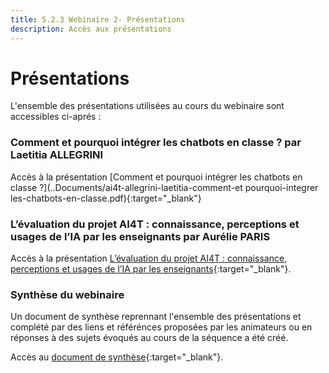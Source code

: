 ```yaml
---
title: 5.2.3 Webinaire 2- Présentations
description: Accès aux présentations 
---
```



# Présentations
L'ensemble des présentations utilisées au cours du webinaire sont accessibles ci-aprés : 

### Comment et pourquoi intégrer les chatbots en classe ? par Laetitia ALLEGRINI
Accès à la présentation [Comment et pourquoi intégrer les chatbots en classe ?](..Documents/ai4t-allegrini-laetitia-comment-et pourquoi-integrer les-chatbots-en-classe.pdf){:target="_blank"}

### L’évaluation du projet AI4T : connaissance, perceptions et usages de l’IA par les enseignants par Aurélie PARIS
Accès à la présentation [L’évaluation du projet AI4T : connaissance, perceptions et usages de l’IA par les enseignants](../Documents/ai4t-paris-aurelie-l’evaluation-ai4t-connaissance-perceptions-et-usages-de-l-ia-par-les-enseignants.pdf){:target="_blank"}.

### Synthèse du webinaire
Un document de synthèse reprennant l'ensemble des présentations et complété par des liens et référénces proposées par les animateurs ou en réponses à des sujets 
évoqués au cours de la séquence a été créé.

Accès au [document de synthèse](../Documents/Webinaire-Integrer-des-outils-d’IA-en-classe-synthèse-VF.pdf){:target="_blank"}.